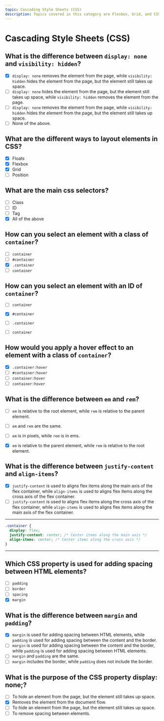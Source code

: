 ```yaml
---
topic: Cascading Style Sheets (CSS)
description: Topics covered in this category are Flexbox, Grid, and CSS Selectors e.t.c
---
```


# Cascading Style Sheets (CSS)

## What is the difference between `display: none` and `visibility: hidden`?

- [x] `display: none` removes the element from the page, while `visibility: hidden` hides the element from the page, but the element still takes up space.
- [ ] `display: none` hides the element from the page, but the element still takes up space, while `visibility: hidden` removes the element from the page.
- [ ] `display: none` removes the element from the page, while `visibility: hidden` hides the element from the page, but the element still takes up space.
- [ ] None of the above.

## What are the different ways to layout elements in CSS?

- [x] Floats
- [x] Flexbox
- [x] Grid
- [ ] Position

## What are the main css selectors?

- [ ] Class
- [ ] ID
- [ ] Tag
- [x] All of the above

## How can you select an element with a class of `container`?

- [ ] `container`
- [ ] `#container`
- [x] `.container`
- [ ] `container`

## How can you select an element with an ID of `container`?

- [ ] `container`
- [x] `#container`
- [ ] `.container`
- [ ] `container`


## How would you apply a hover effect to an element with a class of `container`?

- [x] `.container:hover`
- [ ] `#container:hover`
- [ ] `container:hover`
- [ ] `container:hover`

## What is the difference between `em` and `rem`?

- [ ] `em` is relative to the root element, while `rem` is relative to the parent element.
- [ ] `em` and `rem` are the same.
- [ ] `em` is in pixels, while `rem` is in ems.
- [x] `em` is relative to the parent element, while `rem` is relative to the root element.


## What is the difference between `justify-content` and `align-items`?

- [x] `justify-content` is used to aligns flex items along the main axis of the flex container, while `align-items` is used to aligns flex items along the cross axis of the flex container.
- [ ] `justify-content` is used to aligns flex items along the cross axis of the flex container, while `align-items` is used to aligns flex items along the main axis of the flex container.

---

```css
.container {
  display: flex;
  justify-content: center; /* Center items along the main axis */
  align-items: center; /* Center items along the cross axis */
}
```

---

## Which CSS property is used for adding spacing between HTML elements?

- [ ] `padding`
- [ ] `border`
- [ ] `spacing`
- [x] `margin`

## What is the difference between `margin` and `padding`?

- [x] `margin` is used for adding spacing between HTML elements, while `padding` is used for adding spacing between the content and the border.
- [ ] `margin` is used for adding spacing between the content and the border, while `padding` is used for adding spacing between HTML elements.
- [ ] `margin` and `padding` are the same.
- [ ] `margin` includes the border, while `padding` does not include the border.

## What is the purpose of the CSS property display: none;?

- [ ] To hide an element from the page, but the element still takes up space.
- [x] Removes the element from the document flow.
- [ ] To hide an element from the page, but the element still takes up space.
- [ ] To remove spacing between elements.
